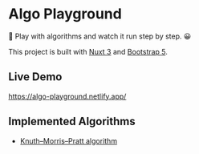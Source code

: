# Algo Playground

🎡 Play with algorithms and watch it run step by step. 😀

This project is built with [Nuxt 3](https://v3.nuxtjs.org) and [Bootstrap 5](https://getbootstrap.com/).

## Live Demo

<https://algo-playground.netlify.app/>

## Implemented Algorithms

- [Knuth–Morris–Pratt algorithm](https://algo-playground.netlify.app/alg/kmp)
